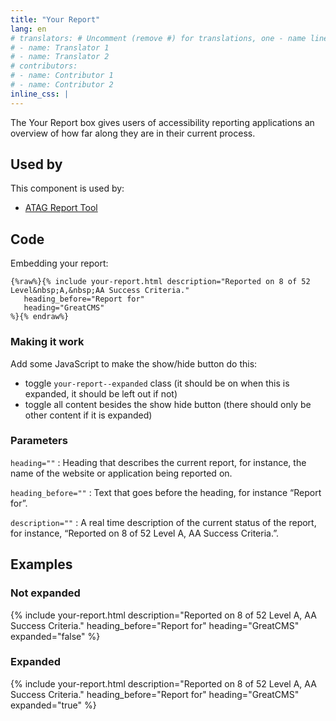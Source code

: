```yaml
---
title: "Your Report"
lang: en
# translators: # Uncomment (remove #) for translations, one - name line per translator.
# - name: Translator 1
# - name: Translator 2
# contributors:
# - name: Contributor 1
# - name: Contributor 2
inline_css: |
---
```


The Your Report box gives users of accessibility reporting applications an overview of how far along they are in their current process. 

## Used by

This component is used by: 

* [ATAG Report Tool](https://w3.org/WAI/atag/report-tool)

## Code

Embedding your report:

```liquid
{%raw%}{% include your-report.html description="Reported on 8 of 52 Level&nbsp;A,&nbsp;AA Success Criteria."
   heading_before="Report for"
   heading="GreatCMS"
%}{% endraw%}
```

### Making it work

Add some JavaScript to make the show/hide button do this:

- toggle `your-report--expanded` class (it should be on when this is expanded, it should be left out if not)
- toggle all content besides the show hide button (there should only be other content if it is expanded)

### Parameters

`heading=""`
: Heading that describes the current report, for instance, the name of the website or application being reported on.

`heading_before=""`
: Text that goes before the heading, for instance “Report for”.

`description=""`
: A real time description of the current status of the report, for instance, “Reported on 8 of 52 Level&nbsp;A,&nbsp;AA Success Criteria.”.


## Examples

### Not expanded

{% include your-report.html description="Reported on 8 of 52 Level&nbsp;A,&nbsp;AA Success Criteria."
  heading_before="Report for"
  heading="GreatCMS"
  expanded="false"
%} 

### Expanded

{% include your-report.html description="Reported on 8 of 52 Level&nbsp;A,&nbsp;AA Success Criteria."
  heading_before="Report for"
  heading="GreatCMS"
  expanded="true"
%} 

